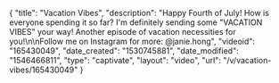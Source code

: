 {
    "title": "Vacation Vibes",
    "description": "Happy Fourth of July! How is everyone spending it so far? I'm definitely sending some \"VACATION VIBES\" your way! Another episode of vacation necessities for you!\n\nFollow me on Instagram for more: @janie.hong",
    "videoid": "165430049",
    "date_created": "1530745881",
    "date_modified": "1546466811",
    "type": "captivate",
    "layout": "video",
    "url": "\/v\/vacation-vibes\/165430049"
}